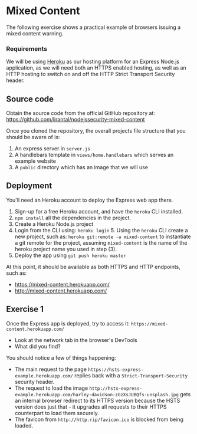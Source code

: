 # Mixed Content

The following exercise shows a practical example of browsers issuing a mixed content warning.

### Requirements

We will be using [Heroku](https://www.heroku.com/) as our hosting platform for an Express Node.js application, as we will need both an HTTPS enabled hosting, as well as an HTTP hosting to switch on and off the HTTP Strict Transport Security header.

## Source code

Obtain the source code from the official GitHub repository at: https://github.com/lirantal/nodejssecurity-mixed-content

Once you cloned the repository, the overall projects file structure that you should be aware of is:

1. An express server in `server.js`
2. A handlebars template in `views/home.handlebars` which serves an example website
3. A `public` directory which has an image that we will use

## Deployment

You'll need an Heroku account to deploy the Express web app there.

1. Sign-up for a free Heroku account, and have the `heroku` CLI installed.
2. `npm install` all the dependencies in the project.
3. Create a Heroku Node.js project
4. Login from the CLI using: `heroku login` 5. Using the `heroku` CLI create a new project, such as: `heroku git:remote -a mixed-content` to instantiate a git remote for the project, assuming `mixed-content` is the name of the heroku project name you used in step (3).
6. Deploy the app using `git push heroku master`

At this point, it should be available as both HTTPS and HTTP endpoints, such as:
* https://mixed-content.herokuapp.com/
* http://mixed-content.herokuapp.com/

## Exercise 1

Once the Express app is deployed, try to access it: `https://mixed-content.herokuapp.com/`

- Look at the network tab in the browser's DevTools
- What did you find?

You should notice a few of things happening:
- The main request to the page `https://hsts-express-example.herokuapp.com/` replies back with a `Strict-Transport-Security` security header.
- The request to load the image `http://hsts-express-example.herokuapp.com/harley-davidson-zGzXsJUBQfs-unsplash.jpg` gets an internal browser redirect to its HTTPS version because the HSTS version does just that - it upgrades all requests to their HTTPS counterpart to load them securely.
- The favicon from `http://http.rip/favicon.ico` is blocked from being loaded.
